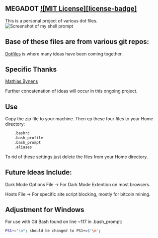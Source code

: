 ## MEGADOT [![MIT License][license-badge]](LICENSE.md)
This is a personal project of various dot files.
![Screenshot of my shell prompt](https://github.com/Quamor/megadot/blob/master/bashstyle.png?raw=true)


## Base of these files are from various git repos:

[Dotfiles](https://dotfiles.github.io/)  is where many ideas have been coming together.

## Specific Thanks
[Mathias Bynens](https://github.com/mathiasbynens/dotfiles)

Further concatenation of ideas will occur in this ongoing project.

## Use
Copy the zip file to your machine.  Then cp these four files to your Home directory:
```bash
	.bashrc
	.bash_profile
	.bash_prompt
	.aliases
```
To rid of these settings just delete the files from your Home directory.

## Future Ideas Include:

Dark Mode Options File -> For Dark Mode Extention on most browsers.

Hosts File -> For specific site script blocking, mostly for bitcoin mining.

## Adjustment for Windows
For use with Git Bash found on line ~117 in .bash_prompt:

```bash
PS1+="\n"; should be changed to PS1+=$'\n';
```
